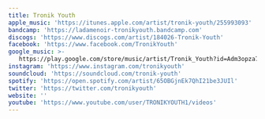 ```yaml
---
title: Tronik Youth
apple_music: 'https://itunes.apple.com/artist/tronik-youth/255993093'
bandcamp: 'https://ladamenoir-tronikyouth.bandcamp.com'
discogs: 'https://www.discogs.com/artist/184026-Tronik-Youth'
facebook: 'https://www.facebook.com/TronikYouth'
google_music: >-
   https://play.google.com/store/music/artist/Tronik_Youth?id=Adm3opza7zlkyxkfpfqine6mrke
instagram: 'https://www.instagram.com/tronikyouth'
soundcloud: 'https://soundcloud.com/tronik-youth'
spotify: 'https://open.spotify.com/artist/65OBGjnEk7QhI21be3JUIl'
twitter: 'https://twitter.com/tronikyouth'
website: ''
youtube: 'https://www.youtube.com/user/TRONIKYOUTH1/videos'
---
```

